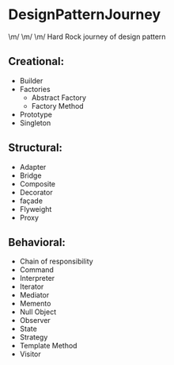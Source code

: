 # DesignPatternJourney
\m/ \m/ \m/ Hard Rock journey of design pattern
## Creational:
* Builder
* Factories
    * Abstract Factory
    * Factory Method
* Prototype
* Singleton

## Structural:
* Adapter
* Bridge
* Composite
* Decorator
* façade
* Flyweight
* Proxy

## Behavioral:
* Chain of responsibility
* Command
* Interpreter
* Iterator
* Mediator
* Memento
* Null Object
* Observer
* State
* Strategy
* Template Method
* Visitor